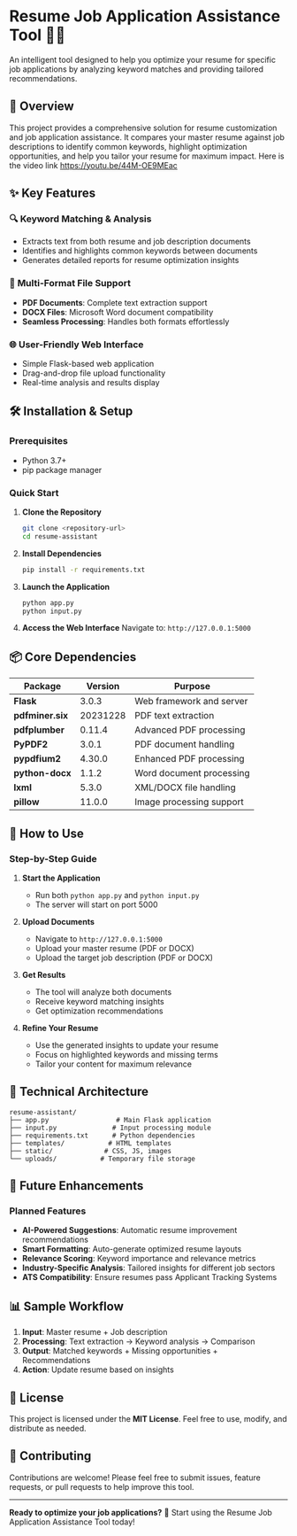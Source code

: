 # Resume Job Application Assistance Tool 📄💼

An intelligent tool designed to help you optimize your resume for specific job applications by analyzing keyword matches and providing tailored recommendations.

## 🎯 Overview

This project provides a comprehensive solution for resume customization and job application assistance. It compares your master resume against job descriptions to identify common keywords, highlight optimization opportunities, and help you tailor your resume for maximum impact.
Here is  the video link https://youtu.be/44M-OE9MEac

## ✨ Key Features

### 🔍 **Keyword Matching & Analysis**
- Extracts text from both resume and job description documents
- Identifies and highlights common keywords between documents
- Generates detailed reports for resume optimization insights

### 📁 **Multi-Format File Support**
- **PDF Documents**: Complete text extraction support
- **DOCX Files**: Microsoft Word document compatibility
- **Seamless Processing**: Handles both formats effortlessly

### 🌐 **User-Friendly Web Interface**
- Simple Flask-based web application
- Drag-and-drop file upload functionality
- Real-time analysis and results display

## 🛠️ Installation & Setup

### Prerequisites
- Python 3.7+
- pip package manager

### Quick Start

1. **Clone the Repository**
   ```bash
   git clone <repository-url>
   cd resume-assistant
   ```

2. **Install Dependencies**
   ```bash
   pip install -r requirements.txt
   ```

3. **Launch the Application**
   ```bash
   python app.py
   python input.py
   ```

4. **Access the Web Interface**
   Navigate to: `http://127.0.0.1:5000`

## 📦 Core Dependencies

| Package | Version | Purpose |
|---------|---------|---------|
| **Flask** | 3.0.3 | Web framework and server |
| **pdfminer.six** | 20231228 | PDF text extraction |
| **pdfplumber** | 0.11.4 | Advanced PDF processing |
| **PyPDF2** | 3.0.1 | PDF document handling |
| **pypdfium2** | 4.30.0 | Enhanced PDF processing |
| **python-docx** | 1.1.2 | Word document processing |
| **lxml** | 5.3.0 | XML/DOCX file handling |
| **pillow** | 11.0.0 | Image processing support |

## 🚀 How to Use

### Step-by-Step Guide

1. **Start the Application**
   - Run both `python app.py` and `python input.py`
   - The server will start on port 5000

2. **Upload Documents**
   - Navigate to `http://127.0.0.1:5000`
   - Upload your master resume (PDF or DOCX)
   - Upload the target job description (PDF or DOCX)

3. **Get Results**
   - The tool will analyze both documents
   - Receive keyword matching insights
   - Get optimization recommendations

4. **Refine Your Resume**
   - Use the generated insights to update your resume
   - Focus on highlighted keywords and missing terms
   - Tailor your content for maximum relevance

## 🔧 Technical Architecture

```
resume-assistant/
├── app.py                 # Main Flask application
├── input.py              # Input processing module
├── requirements.txt      # Python dependencies
├── templates/           # HTML templates
├── static/             # CSS, JS, images
└── uploads/           # Temporary file storage
```

## 🌟 Future Enhancements

### Planned Features
- **AI-Powered Suggestions**: Automatic resume improvement recommendations
- **Smart Formatting**: Auto-generate optimized resume layouts
- **Relevance Scoring**: Keyword importance and relevance metrics
- **Industry-Specific Analysis**: Tailored insights for different job sectors
- **ATS Compatibility**: Ensure resumes pass Applicant Tracking Systems

## 📊 Sample Workflow

1. **Input**: Master resume + Job description
2. **Processing**: Text extraction → Keyword analysis → Comparison
3. **Output**: Matched keywords + Missing opportunities + Recommendations
4. **Action**: Update resume based on insights

## 📄 License

This project is licensed under the **MIT License**. Feel free to use, modify, and distribute as needed.

## 🤝 Contributing

Contributions are welcome! Please feel free to submit issues, feature requests, or pull requests to help improve this tool.

---

**Ready to optimize your job applications?** 🚀 Start using the Resume Job Application Assistance Tool today!
